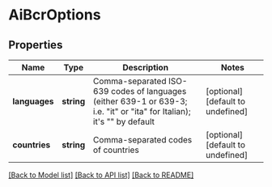 
# AiBcrOptions

## Properties
Name | Type | Description | Notes
------------ | ------------- | ------------- | -------------
**languages** | **string** | Comma-separated ISO-639 codes of languages (either 639-1 or 639-3; i.e. \"it\" or \"ita\" for Italian); it's \"\" by default              | [optional] [default to undefined]
**countries** | **string** | Comma-separated codes of countries              | [optional] [default to undefined]



[[Back to Model list]](README.md#documentation-for-models) [[Back to API list]](README.md#documentation-for-api-endpoints) [[Back to README]](README.md)
